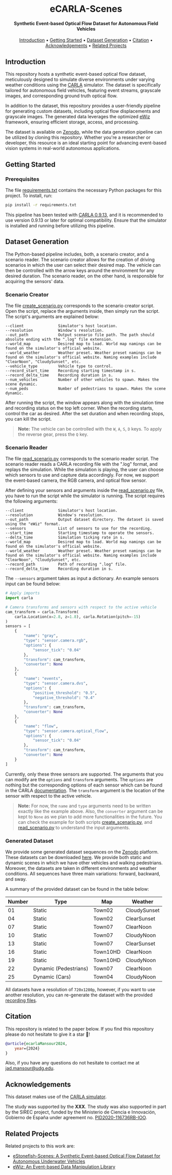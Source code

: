 <h1 align="center">
    eCARLA-Scenes
</h1>

<h4 align="center">
    Synthetic Event-based Optical Flow Dataset for Autonomous Field Vehicles
</h4>

<div align="center">

<!-- Add badges here -->
[Introduction](#introduction) •
[Getting Started](#getting-started) •
[Dataset Generation](#dataset-generation) •
[Citation](#citation) •
[Acknowledgements](#acknowledgements) •
[Related Projects](#related-projects)

</div>


## Introduction
This repository hosts a synthetic event-based optical flow dataset, meticulously designed to simulate diverse environments under varying weather conditions using the [CARLA](https://carla.org/) simulator. The dataset is specifically tailored for autonomous field vehicles, featuring event streams, grayscale images, and corresponding ground truth optical flow.

In addition to the dataset, this repository provides a user-friendly pipeline for generating custom datasets, including optical flow displacements and grayscale images. The generated data leverages the optimized [eWiz](https://google.com) framework, ensuring efficient storage, access, and processing.

The dataset is available on [Zenodo](https://zenodo.org/), while the data generation pipeline can be utilized by cloning this repository. Whether you're a researcher or developer, this resource is an ideal starting point for advancing event-based vision systems in real-world autonomous applications.

## Getting Started
### Prerequisites
The file [requirements.txt](https://google.com) contains the necessary Python packages for this project. To install, run:
```bash
pip install -r requirements.txt
```

This pipeline has been tested with [CARLA 0.9.13](https://github.com/carla-simulator/carla/releases/tag/0.9.13), and it is recommended to use version 0.9.13 or later for optimal compatibility. Ensure that the simulator is installed and running before utilizing this pipeline.

## Dataset Generation
The Python-based pipeline includes, both, a scenario creator, and a scenario reader. The scenario creator allows for the creation of driving scenarios in which the user can select their desired map. The vehicle can then be controlled with the arrow keys around the environment for any desired duration. The scenario reader, on the other hand, is responsible for acquiring the sensors' data.

### Scenario Creator
The file [create_scenario.py](https://google.com) corresponds to the scenario creator script. Open the script, replace the arguments inside, then simply run the script. The script's arguments are explained below:
```
--client               Simulator's host location.
--resolution           Window's resolution.
--out_path             Output scenario file path. The path should absolute ending with the ".log" file extension.
--world_map            Desired map to load. World map namings can be found on the simulator's official website.
--world_weather        Weather preset. Weather preset namings can be found on the simulator's official website. Naming examples include "ClearNoon", "CloudySunset", etc.
--vehicle_type         Vehicle type to control.
--record_start_time    Recording starting timestamp in s.
--record_delta_time    Recording duration in s.
--num_vehicles         Number of other vehicles to spawn. Makes the scene dynamic.
--num_peds             Number of pedestrians to spawn. Makes the scene dynamic.
```

After running the script, the window appears along with the simulation time and recording status on the top left corner. When the recording starts, control the car as desired. After the set duration and when recording stops, you can kill the script.

> **Note:** The vehicle can be controlled with the `W`, `A`, `S`, `D` keys. To apply the reverse gear, press the `Q` key.

### Scenario Reader
The file [read_scenario.py](https://google.com) corresponds to the scenario reader script. The scenario reader reads a CARLA recording file with the ".log" format, and replays the simulation. While the simulation is playing, the user can choose which sensors to use and capture data accordingly. For now, we support the event-based camera, the RGB camera, and optical flow sensor.

After defining your sensors and arguments inside the [read_scenario.py](https://google.com) file, you have to run the script while the simulator is running. The script requires the following arguments:
```
--client               Simulator's host location.
--resolution           Window's resolution.
--out_path             Output dataset directory. The dataset is saved using the "eWiz" format.
--sensors              List of sensors to use for the recording.
--start_time           Starting timestamp to operate the sensors.
--delta_time           Simulation ticking rate in s.
--world_map            Desired map to load. World map namings can be found on the simulator's official website.
--world_weather        Weather preset. Weather preset namings can be found on the simulator's official website. Naming examples include "ClearNoon", "CloudySunset", etc.
--record_path          Path of recording ".log" file.
--record_delta_time    Recording duration in s.
```

The `--sensors` argument takes as input a dictionary. An example sensors input can be found below:
```python
# Apply imports
import carla

# Camera transforms and sensors with respect to the active vehicle
cam_transform = carla.Transform(
    carla.Location(x=2.8, z=1.8), carla.Rotation(pitch=-15)
)
sensors = [
    {
        "name": "gray",
        "type": "sensor.camera.rgb",
        "options": {
            "sensor_tick": "0.04"
        },
        "transform": cam_transform,
        "converter": None
    },
    {
        "name": "events",
        "type": "sensor.camera.dvs",
        "options": {
            "positive_threshold": "0.5",
            "negative_threshold": "0.4"
        },
        "transform": cam_transform,
        "converter": None
    },
    {
        "name": "flow",
        "type": "sensor.camera.optical_flow",
        "options": {
            "sensor_tick": "0.04"
        },
        "transform": cam_transform,
        "converter": None
    }
]
```

Currently, only these three sensors are supported. The arguments that you can modify are the `options` and `transform` arguments. The `options` are nothing but the corresponding options of each sensor which can be found in the CARLA [documentation](https://carla.readthedocs.io/en/latest/ref_sensors/). The `transform` argument is the location of the sensor with respect to the active vehicle.

> **Note:** For now, the `name` and `type` arguments need to be written exactly like the example above. Also, the `converter` argument can be kept to `None` as we plan to add more functionalities in the future. You can check the example for both scripts [create_scenario.py](), and [read_scenario.py]() to understand the input arguments.

### Generated Dataset
We provide some generated dataset sequences on the [Zenodo]() platform. These datasets can be downloaded [here](). We provide both static and dynamic scenes in which we have other vehicles and walking pedestrians. Moreover, the datasets are taken in different environments and weather conditions. All sequences have three main variations: forward, backward, and sway.

A summary of the provided dataset can be found in the table below:

<div align="center">

| Number | Type | Map | Weather |
| ------ | ---- | --- | --------|
| 01 | Static | Town02 | CloudySunset |
| 04 | Static | Town02 | ClearSunset |
| 07 | Static | Town07 | ClearNoon |
| 10 | Static | Town07 | CloudyNoon |
| 13 | Static | Town07 | ClearSunset |
| 16 | Static | Town10HD | ClearNoon |
| 19 | Static | Town10HD | CloudyNoon |
| 22 | Dynamic (Pedestrians) | Town07 | ClearNoon |
| 25 | Dynamic (Cars) | Town04 | CloudyNoon |

</div>

All datasets have a resolution of `720x1280p`, however, if you want to use another resolution, you can re-generate the dataset with the provided [recording files]().

## Citation
This repository is related to the paper below. If you find this repository please do not hesitate to give it a star :star2:!
```bibtex
@article{ecarlaMansour2024,
    year={2024}
}
```

Also, if you have any questions do not hesitate to contact me at [jad.mansour@udg.edu](mailto:jad.mansour@udg.edu).

## Acknowledgements
This dataset makes use of the [CARLA simulator](https://carla.org/).

The study was supported by the **XXX**. The study was also supported in part by the SIREC project, funded by the Ministerio de Ciencia e Innovación, Gobierno de España under agreement no. [PID2020-116736RB-IOO]().

## Related Projects
Related projects to this work are:

* [eStonefish-Scenes: A Synthetic Event-based Optical Flow Dataset for Autonomous Underwater Vehicles]()
* [eWiz: An Event-based Data Manipulation Library]()
